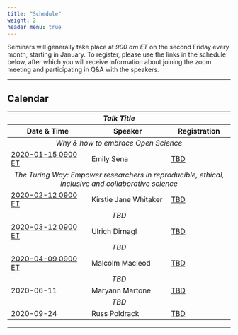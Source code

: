 ```yaml
---
title: "Schedule"
weight: 2
header_menu: true
---
```


Seminars will generally take place at *900 am ET* on the second Friday every month, starting in January. To register, please use the links in the schedule below, after which you will receive information about joining the zoom meeting and participating in Q&A with the speakers.

---

## Calendar

<!--
||<th colspan=3>Talk Title</th>|
||Date & Time|Speaker|Event Link|
|--|--|--|--|
|<td colspan=3>Why & how to embrace Open Science</td>
||[2020-01-15 0900 ET](https://arewemeetingyet.com/New%20York/2021-01-15/09:00)| Emily Sena| [link]()|
||2020-02-12 0900 ET| Kirstie Jane Whitaker| [The Turing Way: Empower researchers in reproducible, ethical, inclusive and collaborative science]()|
||2020-03-12 0900 ET | Ulrich Dirnagl| [TBD]()|
||2020-04-09 0900 ET | Malcolm Macleod| [TBD]()|
||2020-06-11 Time TBD| Maryann Martone| [TBD]()|
||2020-09-24 Time TBD| Russ Poldrack| [TBD]()|
-->

<table>
<thead>
<tr>
<th colspan = 3><center><em>Talk Title</em></center></th>
<tr>
<th>Date & Time</th>
<th>Speaker</th>
<th>Registration</th>
</tr>
</thead>
<tbody>
<tr>
<td colspan=3><center>
<em>Why & how to embrace Open Science</em>
</center></td>
<tr>
<td><a href="https://arewemeetingyet.com/New%20York/2021-01-15/09:00">2020-01-15 0900 ET</a></td>
<td>Emily Sena</td>
<td><a href="">TBD</a></td>
</tr>
<tr>
<td colspan=3><center>
<em>The Turing Way: Empower researchers in reproducible, ethical, inclusive and collaborative science</em>
</center></td>
<tr>
<td><a href="https://arewemeetingyet.com/New%20York/2021-02-12/09:00">2020-02-12 0900 ET</a></td>
<td>Kirstie Jane Whitaker</td>
<td><a href="">TBD</a></td>
</tr>
<tr>
<td colspan=3><center>
<em>TBD</em>
</center></td>
<tr>
<td><a href="https://arewemeetingyet.com/New%20York/2021-03-12/09:00">2020-03-12 0900 ET</a></td>
<td>Ulrich Dirnagl</td>
<td><a href="">TBD</a></td>
</tr>
<tr>
<td colspan=3><center>
<em>TBD</em>
</center></td>
<tr>
<td><a href="https://arewemeetingyet.com/New%20York/2021-04-09/09:00">2020-04-09 0900 ET</a></td>
<td>Malcolm Macleod</td>
<td><a href="">TBD</a></td>
</tr>
<tr>
<td colspan=3><center>
<em>TBD</em>
</center></td>
<tr>
<td>2020-06-11</td>
<td>Maryann Martone</td>
<td><a href="">TBD</a></td>
</tr>
<tr>
<td colspan=3><center>
<em>TBD</em>
</center></td>
<tr>
<td>2020-09-24</td>
<td>Russ Poldrack</td>
<td><a href="">TBD</a></td>
</tr>
</tbody>
</table>


---


